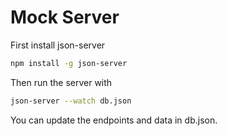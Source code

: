 # Mock Server

First install json-server

```bash
npm install -g json-server
```

Then run the server with

```bash
json-server --watch db.json
```

You can update the endpoints and data in db.json.

